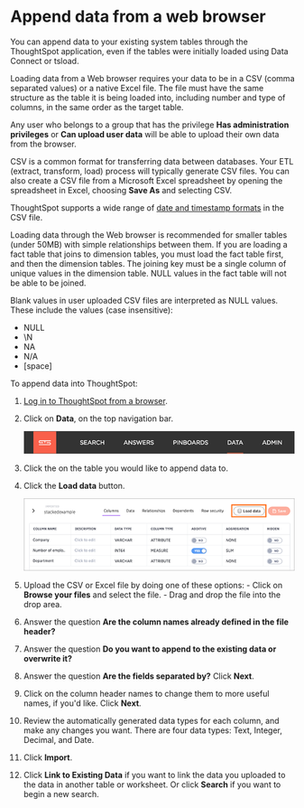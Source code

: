 # Append data from a web browser

You can append data to your existing system tables through the ThoughtSpot application, even if the tables were initially loaded using Data Connect or tsload.

Loading data from a Web browser requires your data to be in a CSV \(comma separated values\) or a native Excel file. The file must have the same structure as the table it is being loaded into, including number and type of columns, in the same order as the target table.

Any user who belongs to a group that has the privilege **Has administration privileges** or **Can upload user data** will be able to upload their own data from the browser.

CSV is a common format for transferring data between databases. Your ETL \(extract, transform, load\) process will typically generate CSV files. You can also create a CSV file from a Microsoft Excel spreadsheet by opening the spreadsheet in Excel, choosing **Save As** and selecting CSV.

ThoughtSpot supports a wide range of [date and timestamp formats](../reference/date_formats_for_loading.html#) in the CSV file.

Loading data through the Web browser is recommended for smaller tables \(under 50MB\) with simple relationships between them. If you are loading a fact table that joins to dimension tables, you must load the fact table first, and then the dimension tables. The joining key must be a single column of unique values in the dimension table. NULL values in the fact table will not be able to be joined.

Blank values in user uploaded CSV files are interpreted as NULL values. These include the values \(case insensitive\):

-   NULL
-   \\N
-   NA
-   N/A
-   \[space\]

To append data into ThoughtSpot:

1.   [Log in to ThoughtSpot from a browser](../setup/accessing.html#). 
2.   Click on **Data**, on the top navigation bar. 

     ![](../../shared/conrefs/../../images/data_icon.png "Data") 

3.   Click the on the table you would like to append data to. 
4.   Click the **Load data** button. 

     ![](../../images/load_data_icon.png "Load data") 

5.   Upload the CSV or Excel file by doing one of these options: 
    -   Click on **Browse your files** and select the file.
    -   Drag and drop the file into the drop area.
6.   Answer the question **Are the column names already defined in the file header?** 
7.   Answer the question **Do you want to append to the existing data or overwrite it?** 
8.   Answer the question **Are the fields separated by?** Click **Next**. 
9.   Click on the column header names to change them to more useful names, if you'd like. Click **Next**. 
10.  Review the automatically generated data types for each column, and make any changes you want. There are four data types: Text, Integer, Decimal, and Date. 
11.  Click **Import**. 
12.  Click **Link to Existing Data** if you want to link the data you uploaded to the data in another table or worksheet. Or click **Search** if you want to begin a new search. 

